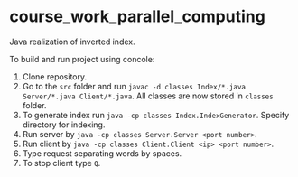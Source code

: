 # course_work_parallel_computing

Java realization of inverted index.

To build and run project using concole:
 1. Clone repository.
 2. Go to the `src` folder and run `javac -d classes Index/*.java Server/*.java Client/*.java`. All classes are now stored in `classes` folder.
 3. To generate index run `java -cp classes Index.IndexGenerator`. Specify directory for indexing.
 4. Run server by `java -cp classes Server.Server <port number>`. 
 5. Run client by `java -cp classes Client.Client <ip> <port number>`.
 6. Type request separating words by spaces.
 7. To stop client type `Q`.
